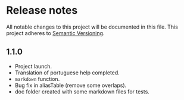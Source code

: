 # Release notes
All notable changes to this project will be documented in this file.
This project adheres to [Semantic Versioning](http://semver.org/).

## 1.1.0
- Project launch.
- Translation of portuguese help completed.
- `markdown` function.
- Bug fix in aliasTable (remove some overlaps).
- doc folder created with some markdown files for tests.
